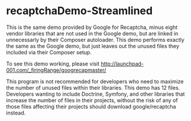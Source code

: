 # recaptchaDemo-Streamlined
This is the same demo provided by Google for Recaptcha, minus eight vendor libraries that are not used in the Google demo, but are linked in unnecessarly by their Composer autoloader.  This demo performs exactly the same as the Google demo, but just leaves out the unused files they included via their Composer setup.

To see this demo working, please visit http://launchpad-001.com/_firingRange/googrecapmaster/

This program is not recommended for developers who need to maximize the number of unused files within their libraries.  This demo has 12 files.  Developers wanting to include Doctrine, Symfony, and other libraries that increase the number of files in their projects, without the risk of any of those files affecting their projects should download google/recaptcha instead.
